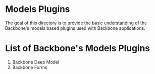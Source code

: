 Models Plugins
==============
The goal of this directory is to provide the basic understanding of the Backbone's models based plugins used with Backbone applications.

List of Backbone's Models Plugins
=================================
<ol>
  <li>Backbone Deep Model</li>
  <li>Backbone Forms</li>
</ol>
